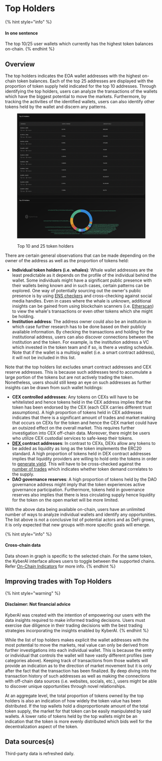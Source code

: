 # Top Holders

{% hint style="info" %}
#### In one sentence

The top 10/25 user wallets which currently has the highest token balances on-chain.
{% endhint %}

## Overview

The top holders indicates the EOA wallet addresses with the highest on-chain token balances. Each of the top 25 addresses are displayed with the proportion of token supply held indicated for the top 10 addresses. Through identifying the top holders, users can analyze the transactions of the wallets which have the biggest potential to move the markets. Furthermore, by tracking the activities of the identified wallets, users can also identify other tokens held by the wallet and discern any patterns.

<figure><img src="../../../../.gitbook/assets/KyberAI_TopHolders.png" alt=""><figcaption><p>Top 10 and 25 token holders</p></figcaption></figure>

There are certain general observations that can be made depending on the owner of the address as well as the proportion of tokens held:

* **Individual token holders (i.e. whales)**: Whale wallet addresses are the least predictable as it depends on the profile of the individual behind the wallet. Some individuals might have a significant public presence with their wallets being known and in such cases, certain patterns can be explored. One way of potentially sourcing out the owner's public presence is by using [ENS checkers](https://app.ens.domains/) and cross-checking against social media handles. Even in cases where the whale is unknown, additional insights can be gained from using blockchain scanners (i.e. [Etherscan](https://etherscan.io/)) to view the whale's transactions or even other tokens which she might be holding.&#x20;
* **Institution address**: The address owner could also be an institution in which case further research has to be done based on their publicly available information. By checking the transactions and holding for the institutional address, users can also discover connections between the institution and the token. For example, is the institution address a VC which invested in the token team and if so, is there a vesting schedule. Note that if the wallet is a multisig wallet (i.e. a smart contract address), it will not be included in this list.

Note that the top holders list excludes smart contract addresses and CEX reserve addresses. This is because such addresses tend to accumulate a large portion of the tokens but are not actively trading the token. Nonetheless, users should still keep an eye on such addresses as further insights can be drawn from such wallet holdings:

* **CEX controlled addresses**: Any tokens on CEXs will have to be whitelisted and hence tokens held in the CEX address implies that the token has been endorsed by the CEX (each CEX carries different trust assumptions). A high proportion of tokens held in CEX addresses indicates that there is a significant amount of trades and market making that occurs on CEXs for the token and hence the CEX market could have an outsized effect on the overall market. This requires further investigation into CEX off-chain data. Moreover, there might be users who utilize CEX custodial services to safe-keep their tokens.
* [**DEX** ](broken-reference)**contract addresses**: In contrast to CEXs, DEXs allow any tokens to be added as liquidity as long as the token implements the ERC20 standard. A high proportion of tokens held in DEX contract addresses implies that liquidity providers are willing to hold onto the tokens in order to [generate yield](broken-reference). This will have to be cross-checked against the [number of trades](number-of-trades.md) which indicates whether token demand correlates to the supply.
* **DAO governance reserves**: A high proportion of tokens held by the DAO governance address might imply that the token experiences active governance participation. Furthermore, tokens held in governance reserves also implies that there is less circulating supply hence liquidity for the token on the open market will be more limited.

With the above data being available on-chain, users have an unlimited number of ways to analyze individual wallets and identify any opportunities. The list above is not a conclusive list of potential actors and as DeFi grows, it is only expected that new groups with more specific goals will emerge.

{% hint style="info" %}
#### Cross-chain data

Data shown in graph is specific to the selected chain. For the same token, the KyberAI interface allows users to toggle between the supported chains. Refer [On-Chain Indicators](./) for more info.
{% endhint %}

## Improving trades with Top Holders

{% hint style="warning" %}
#### Disclaimer: Not financial advice

KyberAI was created with the intention of empowering our users with the data insights required to make informed trading decisions. Users must exercise due diligence in their trading decisions with the best trading strategies incorporating the insights enabled by KyberAI.
{% endhint %}

While the list of top holders makes explicit the wallet addresses with the most potential to move the markets, real value can only be derived from further investigations into each individual wallet. This is because the entity or individual that controls the wallet will have vastly different profiles (see categories above). Keeping track of transactions from those wallets will provide an indication as to the direction of market movement but it is only after the fact that the transaction has been finalized. By deep diving into the transaction history of such addresses as well as making the connections with off-chain data sources (i.e. websites, socials, etc.), users might be able to discover unique opportunities through novel relationships.

At an aggregate level, the total proportion of tokens owned by the top holders is also an indication of how widely the token value has been distributed. If the top wallets hold a disproportionate amount of the total token supply, the market for that token can be easily manipulated by said wallets. A lower ratio of tokens held by the top wallets might be an indication that the token is more evenly distributed which bids well for the decentralization aspect of the token.

## Data sources(s)

Third-party data is refreshed daily.
